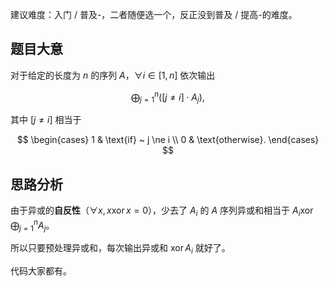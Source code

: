 建议难度：入门 / 普及-，二者随便选一个，反正没到普及 / 提高-的难度。

## 题目大意

对于给定的长度为 $n$ 的序列 $A$，$\forall i \in [1, n]$ 依次输出

$$ \bigoplus_{j = 1}^n ([j \ne i] \cdot A_j), $$

其中 $[j \ne i]$ 相当于

$$
\begin{cases}
1	& \text{if} ~ j \ne i \\
0	& \text{otherwise}.
\end{cases}
$$

## 思路分析

由于异或的**自反性**（$\forall x, x \operatorname{xor} x = 0$），少去了 $A_i$ 的 $A$ 序列异或和相当于 $\displaystyle A_i \operatorname{xor} \bigoplus_{j = 1}^n A_j$。

所以只要预处理异或和，每次输出异或和 $\operatorname{xor} A_i$ 就好了。

代码大家都有。